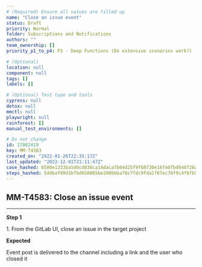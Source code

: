 ```yaml
---
# (Required) Ensure all values are filled up
name: "Close an issue event"
status: Draft
priority: Normal
folder: Subscriptions and Notifications
authors: ""
team_ownership: []
priority_p1_to_p4: P3 - Deep Functions (Do extensive scenarios work?)

# (Optional)
location: null
component: null
tags: []
labels: []

# (Optional) Test type and tools
cypress: null
detox: null
mmctl: null
playwright: null
rainforest: []
manual_test_environments: []

# Do not change
id: 17862419
key: MM-T4583
created_on: "2022-01-26T22:35:17Z"
last_updated: "2022-12-01T21:11:47Z"
case_hashed: 6500e1333ba5d0cd036ca14dacafb04d25f9f68730e16fe0fbd648f28af3be04154aee2148eccf2d32f8784edcc9e48e
steps_hashed: 5ddbaf89d1bfbd650085be200bbba70c7fdc9fda1f67ec76f9c4f6fb55a61adb647e492cf2e2c8656cc1ee0e8bb494bb
---
```


<!-- (Auto-generated) Based on frontmatter's "key" and "name" -->

## MM-T4583: Close an issue event

---

**Step 1**

1\. From the GitLab UI, close an issue in the target project

**Expected**

Event post is delivered to the channel including a link and the user who closed it
